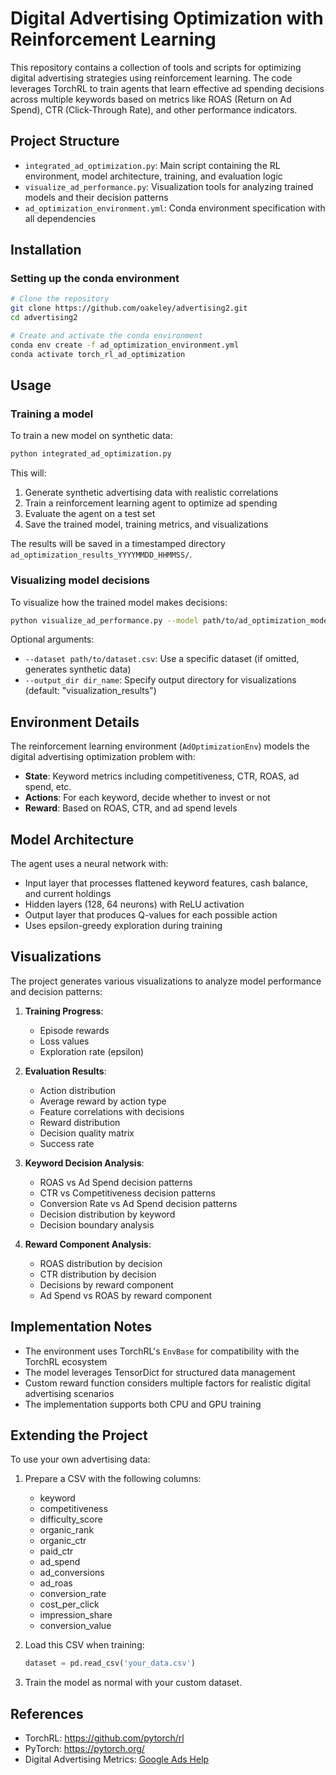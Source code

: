 # Digital Advertising Optimization with Reinforcement Learning

This repository contains a collection of tools and scripts for optimizing digital advertising strategies using reinforcement learning. The code leverages TorchRL to train agents that learn effective ad spending decisions across multiple keywords based on metrics like ROAS (Return on Ad Spend), CTR (Click-Through Rate), and other performance indicators.

## Project Structure

- `integrated_ad_optimization.py`: Main script containing the RL environment, model architecture, training, and evaluation logic
- `visualize_ad_performance.py`: Visualization tools for analyzing trained models and their decision patterns
- `ad_optimization_environment.yml`: Conda environment specification with all dependencies

## Installation

### Setting up the conda environment

```bash
# Clone the repository
git clone https://github.com/oakeley/advertising2.git
cd advertising2

# Create and activate the conda environment
conda env create -f ad_optimization_environment.yml
conda activate torch_rl_ad_optimization
```

## Usage

### Training a model

To train a new model on synthetic data:

```bash
python integrated_ad_optimization.py
```

This will:
1. Generate synthetic advertising data with realistic correlations
2. Train a reinforcement learning agent to optimize ad spending
3. Evaluate the agent on a test set
4. Save the trained model, training metrics, and visualizations

The results will be saved in a timestamped directory `ad_optimization_results_YYYYMMDD_HHMMSS/`.

### Visualizing model decisions

To visualize how the trained model makes decisions:

```bash
python visualize_ad_performance.py --model path/to/ad_optimization_model.pt
```

Optional arguments:
- `--dataset path/to/dataset.csv`: Use a specific dataset (if omitted, generates synthetic data)
- `--output_dir dir_name`: Specify output directory for visualizations (default: "visualization_results")

## Environment Details

The reinforcement learning environment (`AdOptimizationEnv`) models the digital advertising optimization problem with:

- **State**: Keyword metrics including competitiveness, CTR, ROAS, ad spend, etc.
- **Actions**: For each keyword, decide whether to invest or not
- **Reward**: Based on ROAS, CTR, and ad spend levels

## Model Architecture

The agent uses a neural network with:
- Input layer that processes flattened keyword features, cash balance, and current holdings
- Hidden layers (128, 64 neurons) with ReLU activation
- Output layer that produces Q-values for each possible action
- Uses epsilon-greedy exploration during training

## Visualizations

The project generates various visualizations to analyze model performance and decision patterns:

1. **Training Progress**:
   - Episode rewards
   - Loss values
   - Exploration rate (epsilon)

2. **Evaluation Results**:
   - Action distribution
   - Average reward by action type
   - Feature correlations with decisions
   - Reward distribution
   - Decision quality matrix
   - Success rate

3. **Keyword Decision Analysis**:
   - ROAS vs Ad Spend decision patterns
   - CTR vs Competitiveness decision patterns
   - Conversion Rate vs Ad Spend decision patterns
   - Decision distribution by keyword
   - Decision boundary analysis

4. **Reward Component Analysis**:
   - ROAS distribution by decision
   - CTR distribution by decision
   - Decisions by reward component
   - Ad Spend vs ROAS by reward component

## Implementation Notes

- The environment uses TorchRL's `EnvBase` for compatibility with the TorchRL ecosystem
- The model leverages TensorDict for structured data management
- Custom reward function considers multiple factors for realistic digital advertising scenarios
- The implementation supports both CPU and GPU training

## Extending the Project

To use your own advertising data:

1. Prepare a CSV with the following columns:
   - keyword
   - competitiveness
   - difficulty_score
   - organic_rank
   - organic_ctr
   - paid_ctr
   - ad_spend
   - ad_conversions
   - ad_roas
   - conversion_rate
   - cost_per_click
   - impression_share
   - conversion_value

2. Load this CSV when training:
   ```python
   dataset = pd.read_csv('your_data.csv')
   ```

3. Train the model as normal with your custom dataset.

## References

- TorchRL: https://github.com/pytorch/rl
- PyTorch: https://pytorch.org/
- Digital Advertising Metrics: [Google Ads Help](https://support.google.com/google-ads/answer/2472674?hl=en)
